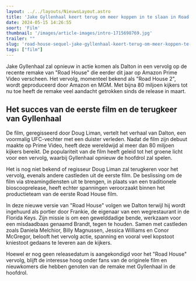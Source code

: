```yaml
---
layout: ../../layouts/NieuwsLayout.astro
title: 'Jake Gyllenhaal keert terug om meer koppen in te slaan in Road House sequel'
date: 2024-05-15 14:26:55
soort: 'Film'
thumbnail: '/images/article-images/intro-1715698769.jpg'
trailer: ""
slug: 'road-house-sequel-jake-gyllenhaal-keert-terug-om-meer-koppen-te-laten-knallen'
tags: ["film"]
---
```


Jake Gyllenhaal zal opnieuw in actie komen als Dalton in een vervolg op de recente remake van "Road House" die eerder dit jaar op Amazon Prime Video verscheen. Het vervolg, momenteel bekend als "Road House 2", wordt geproduceerd door Amazon en MGM. Met bijna 80 miljoen kijkers tot nu toe heeft de remake veel aandacht getrokken sinds de release in maart. 

## Het succes van de eerste film en de terugkeer van Gyllenhaal

De film, geregisseerd door Doug Liman, vertelt het verhaal van Dalton, een voormalig UFC-vechter met een duister verleden. Nadat de film zijn debuut maakte op Prime Video, heeft deze wereldwijd al meer dan 80 miljoen kijkers bereikt. De populariteit van de film heeft geleid tot het groene licht voor een vervolg, waarbij Gyllenhaal opnieuw de hoofdrol zal spelen.

Het is nog niet bekend of regisseur Doug Liman zal terugkeren voor het vervolg, evenals andere castleden uit de eerste film. De beslissing om de film via streamingdiensten uit te brengen, in plaats van een traditionele bioscooprelease, heeft echter spanningen veroorzaakt binnen het productieteam van de eerste Road House film.

In deze nieuwe versie van "Road House" volgen we Dalton terwijl hij wordt ingehuurd als portier door Frankie, de eigenaar van een wegrestaurant in de Florida Keys. Zijn missie is om een gewelddadige bende, werkzaam voor een misdaadbaas genaamd Brandt, tegen te houden. Samen met castleden zoals Daniela Melchior, Billy Magnussen, Jessica Williams en Conor McGregor, belooft het vervolg actie, spanning en vooral veel kopstoot kniestoot gedaans te leveren aan de kijkers.

Hoewel er nog geen releasedatum is aangekondigd voor het "Road House" vervolg, blijft de interesse hoog onder fans van de originele film en nieuwkomers die hebben genoten van de remake met Gyllenhaal in de hoofdrol.